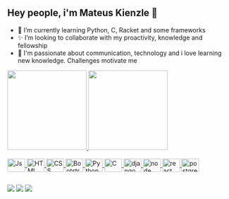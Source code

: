 ## Hey people, i'm Mateus Kienzle 👋


- 🌱 I’m currently learning Python, C, Racket and some frameworks</div>
- ✨ I’m looking to collaborate with my proactivity, knowledge and fellowship
- 🎈 I'm passionate about communication, technology and i love learning new knowledge. Challenges motivate me


<div align="left">
  <a href="https://github.com/mateuskienzle">
  <img height="180em"  src="https://github-readme-stats.vercel.app/api?username=mateuskienzle&show_icons=true&theme=github_dark&include_all_commits=true&count_private=true"/>
  <img height="180em" src="https://github-readme-stats.vercel.app/api/top-langs/?username=mateuskienzle&layout=compact&langs_count=7&theme=github_dark"/>
</div>
  
  <div style="display: inline_block"><br>
  <img align="center" alt="Js" height="30" width="40" src="https://cdn.jsdelivr.net/gh/devicons/devicon/icons/javascript/javascript-original.svg">
  <img align="center" alt="HTML" height="30" width="40" src="https://cdn.jsdelivr.net/gh/devicons/devicon/icons/html5/html5-original.svg">
  <img align="center" alt="CSS" height="30" width="40" src="https://cdn.jsdelivr.net/gh/devicons/devicon/icons/css3/css3-original.svg">
  <img align="center" alt="Bootstrap" height="30" width="40" src="https://cdn.jsdelivr.net/gh/devicons/devicon/icons/bootstrap/bootstrap-original.svg">
  <img align="center" alt="Python" height="30" width="40" src="https://cdn.jsdelivr.net/gh/devicons/devicon/icons/python/python-original.svg">
  <img align="center" alt="C" height="30" width="40" src="https://cdn.jsdelivr.net/gh/devicons/devicon/icons/c/c-original.svg">
  <img align="center" alt="django" height="30" width="40" src="https://cdn.jsdelivr.net/gh/devicons/devicon/icons/django/django-original.svg">
  <img align="center" alt="node" height="30" width="40" src="https://cdn.jsdelivr.net/gh/devicons/devicon/icons/nodejs/nodejs-original-wordmark.svg">
  <img align="center" alt="react" height="30" width="40" src="https://cdn.jsdelivr.net/gh/devicons/devicon/icons/react/react-original-wordmark.svg">
  <img align="center" alt="postgres" height="30" width="40" src="https://cdn.jsdelivr.net/gh/devicons/devicon/icons/postgresql/postgresql-original-wordmark.svg">


</div>
  
 ##
  
  
 <div> 
   
   <a href="https://www.linkedin.com/in/mateus-kienzle-58a263204/" target="_blank"><img src="https://img.shields.io/badge/-LinkedIn-%230077B5?style=for-the-badge&logo=linkedin&logoColor=white" target="_blank"></a> 
  <a href="https://www.instagram.com/mateuskienzle/" target="_blank"><img src="https://img.shields.io/badge/-Instagram-%23E4405F?style=for-the-badge&logo=instagram&logoColor=white" target="_blank"></a>
  <a href = "mailto:mateuskienzle@gmail.com"><img src="https://img.shields.io/badge/-Gmail-%23333?style=for-the-badge&logo=gmail&logoColor=white" target="_blank"></a>

 
 
</div>
